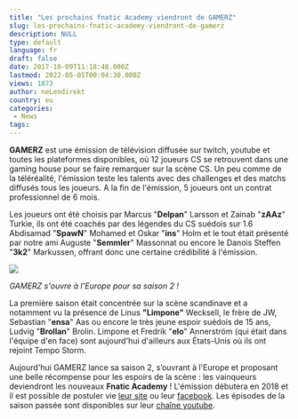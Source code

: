 ```yaml
---
title: "Les prochains fnatic Academy viendront de GAMERZ"
slug: les-prochains-fnatic-academy-viendront-de-gamerz
description: NULL
type: default
language: fr
draft: false
date: 2017-10-09T11:18:48.000Z
lastmod: 2022-05-05T00:04:30.000Z
views: 1873
author: neLendirekt
country: eu
categories:
 - News
tags:
---
```

**GAMERZ** est une émission de télévision diffusée sur twitch, youtube et toutes les plateformes disponibles, où 12 joueurs CS se retrouvent dans une gaming house pour se faire remarquer sur la scène CS. Un peu comme de la téléréalité, l'émission teste les talents avec des challenges et des matchs diffusés tous les joueurs. A la fin de l'émission, 5 joueurs ont un contrat professionnel de 6 mois.

Les joueurs ont été choisis par Marcus "**Delpan**" Larsson et Zainab "**zAAz**" Turkie, ils ont été coachés par des légendes du CS suédois sur 1.6 Abdisamad "**SpawN**" Mohamed et Oskar "**ins**" Holm et le tout était présenté par notre ami Auguste "**Semmler**" Massonnat ou encore le Danois Steffen "**3k2**" Markussen, offrant donc une certaine crédibilité à l'émission.

![](https://flickshot-ue.s3.eu-west-2.amazonaws.com/flickshot/article/59db545e8019f/images/UgmeULTMZeOwZdCB7VqNwnYzrVrtd0EqyJfrGSMm.png)

_GAMERZ s'ouvre à l'Europe pour sa saison 2 !_

La première saison était concentrée sur la scène scandinave et a notamment vu la présence de Linus **"Limpone"** Wecksell, le frère de JW, Sebastian "**ensa**" Aas ou encore le très jeune espoir suédois de 15 ans, Ludvig "**Brollan**" Brolin. Limpone et Fredrik "**elo**" Annerström (qui était dans l'équipe d'en face) sont aujourd'hui d'ailleurs aux États-Unis où ils ont rejoint Tempo Storm.

Aujourd'hui GAMERZ lance sa saison 2, s’ouvrant à l'Europe et proposant une belle récompense pour les espoirs de la scène : les vainqueurs deviendront les nouveaux **Fnatic Academy** ! L'émission débutera en 2018 et il est possible de postuler vie [leur site](http://gamerz.global/) ou leur [facebook](https://www.facebook.com/GAMERZGLOBAL/). Les épisodes de la saison passée sont disponibles sur leur [chaîne youtube](https://www.youtube.com/channel/UCN%5FuddI0QqcjjaN0xImWBbQ).

